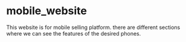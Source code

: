 # mobile_website
 This website is for mobile selling platform.
 there are different sections where we can see the features of the desired phones.
 
